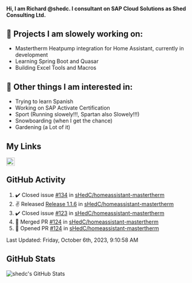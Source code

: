 #### Hi, I am Richard @shedc. I consultant on SAP Cloud Solutions as Shed Consulting Ltd.

## 👋 Projects I am slowely working on:
- Mastertherm Heatpump integration for Home Assistant, currently in development
- Learning Spring Boot and Quasar
- Building Excel Tools and Macros

## 👀 Other things I am interested in:
- Trying to learn Spanish
- Working on SAP Activate Certification
- Sport (Running slowely!!!, Spartan also Slowely!!!)
- Snowboarding (when I get the chance)
- Gardening (a Lot of it)

## My Links
[<img align="left" alt="shedc | LinkedIn" width="22px" src="https://cdn.jsdelivr.net/npm/simple-icons@v3/icons/linkedin.svg" />][linkedin]

<br/>

## GitHub Activity
<!--RECENT_ACTIVITY:start-->
1. ✔️ Closed issue [#134](https://github.com/sHedC/homeassistant-mastertherm/issues/134) in [sHedC/homeassistant-mastertherm](https://github.com/sHedC/homeassistant-mastertherm)
2. ✌️ Released [Release 1.1.6](https://github.com/sHedC/homeassistant-mastertherm/releases/tag/1.1.6) in [sHedC/homeassistant-mastertherm](https://github.com/sHedC/homeassistant-mastertherm)
3. ✔️ Closed issue [#123](https://github.com/sHedC/homeassistant-mastertherm/issues/123) in [sHedC/homeassistant-mastertherm](https://github.com/sHedC/homeassistant-mastertherm)
4. 🎉 Merged PR [#124](https://github.com/sHedC/homeassistant-mastertherm/pull/124) in [sHedC/homeassistant-mastertherm](https://github.com/sHedC/homeassistant-mastertherm)
5. 💪 Opened PR [#124](https://github.com/sHedC/homeassistant-mastertherm/pull/124) in [sHedC/homeassistant-mastertherm](https://github.com/sHedC/homeassistant-mastertherm)
<!--RECENT_ACTIVITY:end-->
<!--RECENT_ACTIVITY:last_update-->
Last Updated: Friday, October 6th, 2023, 9:10:58 AM
<!--RECENT_ACTIVITY:last_update_end-->

## GitHub Stats
<img align="left" alt="shedc's GitHub Stats" src="https://github-readme-stats.vercel.app/api?username=shedc&show_icons=true&hide_title=true" />

[linkedin]: https://www.linkedin.com/in/richard-holmes-3314251/
